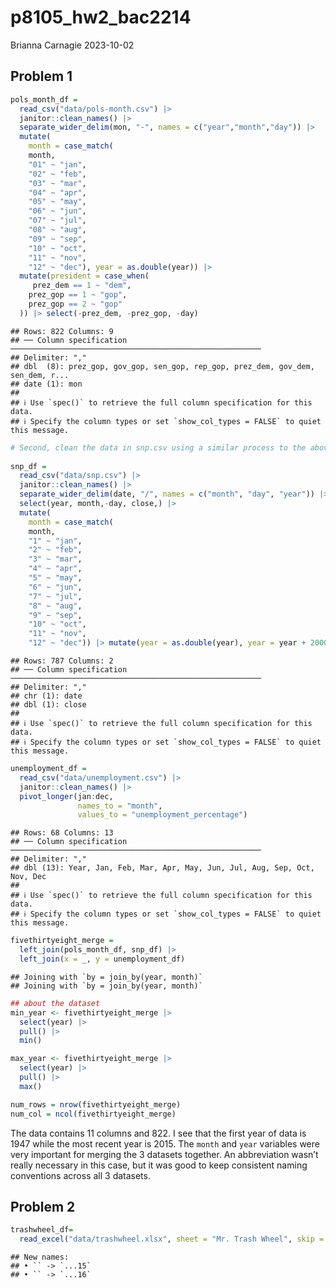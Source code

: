 p8105_hw2_bac2214
================
Brianna Carnagie
2023-10-02

## Problem 1

``` r
pols_month_df = 
  read_csv("data/pols-month.csv") |> 
  janitor::clean_names() |> 
  separate_wider_delim(mon, "-", names = c("year","month","day")) |> 
  mutate(
    month = case_match(
    month,
    "01" ~ "jan",
    "02" ~ "feb",
    "03" ~ "mar",
    "04" ~ "apr",
    "05" ~ "may",
    "06" ~ "jun",
    "07" ~ "jul",
    "08" ~ "aug",
    "09" ~ "sep",
    "10" ~ "oct",
    "11" ~ "nov",
    "12" ~ "dec"), year = as.double(year)) |> 
  mutate(president = case_when(
     prez_dem == 1 ~ "dem",
    prez_gop == 1 ~ "gop",
    prez_gop == 2 ~ "gop"
  )) |> select(-prez_dem, -prez_gop, -day) 
```

    ## Rows: 822 Columns: 9
    ## ── Column specification ────────────────────────────────────────────────────────
    ## Delimiter: ","
    ## dbl  (8): prez_gop, gov_gop, sen_gop, rep_gop, prez_dem, gov_dem, sen_dem, r...
    ## date (1): mon
    ## 
    ## ℹ Use `spec()` to retrieve the full column specification for this data.
    ## ℹ Specify the column types or set `show_col_types = FALSE` to quiet this message.

``` r
# Second, clean the data in snp.csv using a similar process to the above. For consistency across datasets, arrange according to year and month, and organize so that year and month are the leading columns.
  
snp_df = 
  read_csv("data/snp.csv") |> 
  janitor::clean_names() |> 
  separate_wider_delim(date, "/", names = c("month", "day", "year")) |> 
  select(year, month,-day, close,) |> 
  mutate(
    month = case_match(
    month,
    "1" ~ "jan",
    "2" ~ "feb",
    "3" ~ "mar",
    "4" ~ "apr",
    "5" ~ "may",
    "6" ~ "jun",
    "7" ~ "jul",
    "8" ~ "aug",
    "9" ~ "sep",
    "10" ~ "oct",
    "11" ~ "nov",
    "12" ~ "dec")) |> mutate(year = as.double(year), year = year + 2000)
```

    ## Rows: 787 Columns: 2
    ## ── Column specification ────────────────────────────────────────────────────────
    ## Delimiter: ","
    ## chr (1): date
    ## dbl (1): close
    ## 
    ## ℹ Use `spec()` to retrieve the full column specification for this data.
    ## ℹ Specify the column types or set `show_col_types = FALSE` to quiet this message.

``` r
unemployment_df = 
  read_csv("data/unemployment.csv") |> 
  janitor::clean_names() |> 
  pivot_longer(jan:dec,
               names_to = "month",
               values_to = "unemployment_percentage") 
```

    ## Rows: 68 Columns: 13
    ## ── Column specification ────────────────────────────────────────────────────────
    ## Delimiter: ","
    ## dbl (13): Year, Jan, Feb, Mar, Apr, May, Jun, Jul, Aug, Sep, Oct, Nov, Dec
    ## 
    ## ℹ Use `spec()` to retrieve the full column specification for this data.
    ## ℹ Specify the column types or set `show_col_types = FALSE` to quiet this message.

``` r
fivethirtyeight_merge = 
  left_join(pols_month_df, snp_df) |>
  left_join(x = _, y = unemployment_df)
```

    ## Joining with `by = join_by(year, month)`
    ## Joining with `by = join_by(year, month)`

``` r
## about the dataset
min_year <- fivethirtyeight_merge |> 
  select(year) |> 
  pull() |> 
  min()

max_year <- fivethirtyeight_merge |> 
  select(year) |> 
  pull() |> 
  max()

num_rows = nrow(fivethirtyeight_merge)
num_col = ncol(fivethirtyeight_merge)
```

The data contains 11 columns and 822. I see that the first year of data
is 1947 while the most recent year is 2015. The `month` and `year`
variables were very important for merging the 3 datasets together. An
abbreviation wasn’t really necessary in this case, but it was good to
keep consistent naming conventions across all 3 datasets.

## Problem 2

``` r
trashwheel_df=
  read_excel("data/trashwheel.xlsx", sheet = "Mr. Trash Wheel", skip = 1) |> janitor::clean_names() |> select(-homes_powered) |> filter(dumpster != "NA")
```

    ## New names:
    ## • `` -> `...15`
    ## • `` -> `...16`
